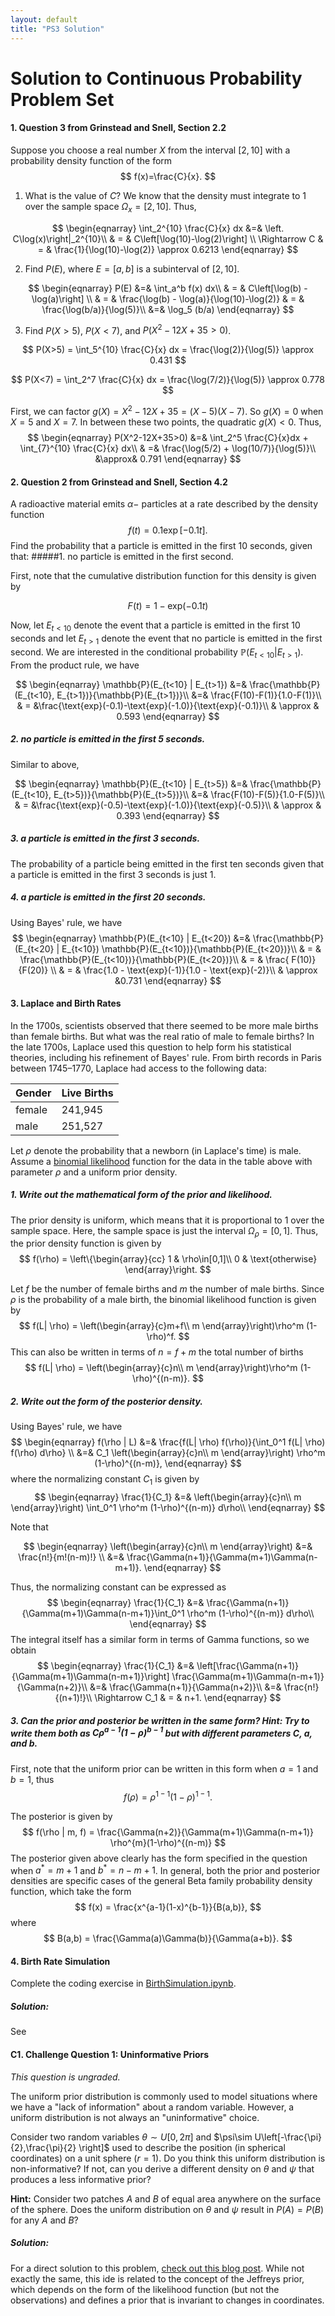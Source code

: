 ```yaml
---
layout: default
title: "PS3 Solution"
---
```


# Solution to Continuous Probability Problem Set


#### 1. Question 3 from Grinstead and Snell, Section 2.2
Suppose you choose a real number $X$ from the interval $[2,10]$ with a probability density function of the form
$$
f(x)=\frac{C}{x}.
$$

1. What is the value of $C$?
We know that the density must integrate to $1$ over the sample space $\Omega_x = [2,10]$.  Thus,

$$
\begin{eqnarray}
\int_2^{10} \frac{C}{x} dx &=& \left. C\log(x)\right|_2^{10}\\
& = & C\left[\log(10)-\log(2)\right] \\
\Rightarrow C & = & \frac{1}{\log(10)-\log(2)} \approx 0.6213
\end{eqnarray}
$$


2. Find $P(E)$, where $E=[a,b]$ is a subinterval of $[2,10]$.

$$
\begin{eqnarray}
P(E) &=& \int_a^b f(x) dx\\
& = & C\left[\log(b) - \log(a)\right] \\
& = & \frac{\log(b) - \log(a)}{\log(10)-\log(2)}
& = & \frac{\log(b/a)}{\log(5)}\\
&=& \log_5 (b/a)
\end{eqnarray}
$$

3. Find $P(X>5)$, $P(X<7)$, and $P(X^2-12X+35>0)$.

$$
P(X>5) = \int_5^{10} \frac{C}{x} dx = \frac{\log(2)}{\log(5)} \approx 0.431
$$

$$
P(X<7) = \int_2^7 \frac{C}{x} dx = \frac{\log(7/2)}{\log(5)} \approx 0.778
$$

First, we can factor $g(X) = X^2-12X+35=(X-5)(X-7)$.  So  $g(X)=0$ when $X=5$ and $X=7$.  In between these two points, the quadratic $g(X)<0$.  Thus,
$$
\begin{eqnarray}
P(X^2-12X+35>0) &=& \int_2^5 \frac{C}{x}dx + \int_{7}^{10} \frac{C}{x} dx\\
& =& \frac{\log(5/2) + \log(10/7)}{\log(5)}\\
&\approx& 0.791
\end{eqnarray}
$$


#### 2. Question 2 from Grinstead and Snell, Section 4.2
A radioactive material emits $\alpha-$ particles at a rate described by the density function
$$
f(t) = 0.1\exp[-0.1t].
$$
Find the probability that a particle is emitted in the first 10 seconds, given that:
#####1. no particle is emitted in the first second.

First, note that the cumulative distribution function for this density is given by

$$
F(t) = 1 - \text{exp}(-0.1t)
$$

Now, let $E_{t<10}$ denote the event that a particle is emitted in the first 10 seconds and let $E_{t>1}$ denote the event that no particle is emitted in the first second.   We are interested in the conditional probability $\mathbb{P}(E_{t<10} | E_{t>1})$.  From the product rule, we have

$$
\begin{eqnarray}
\mathbb{P}(E_{t<10} | E_{t>1}) &=& \frac{\mathbb{P}(E_{t<10},  E_{t>1})}{\mathbb{P}(E_{t>1})}\\
&=& \frac{F(10)-F(1)}{1.0-F(1)}\\
& = &\frac{\text{exp}(-0.1)-\text{exp}(-1.0)}{\text{exp}(-0.1)}\\
& \approx & 0.593
\end{eqnarray}
$$

##### 2. no particle is emitted in the first 5 seconds.

Similar to above,

$$
\begin{eqnarray}
\mathbb{P}(E_{t<10} | E_{t>5}) &=& \frac{\mathbb{P}(E_{t<10},  E_{t>5})}{\mathbb{P}(E_{t>5})}\\
&=& \frac{F(10)-F(5)}{1.0-F(5)}\\
& = &\frac{\text{exp}(-0.5)-\text{exp}(-1.0)}{\text{exp}(-0.5)}\\
& \approx & 0.393
\end{eqnarray}
$$

##### 3. a particle is emitted in the first 3 seconds.

The probability of a particle being emitted in the first ten seconds given that a particle is emitted in the first 3 seconds is just $1$.

##### 4. a particle is emitted in the first 20 seconds.

Using Bayes' rule, we have
$$
\begin{eqnarray}
\mathbb{P}(E_{t<10} | E_{t<20}) &=& \frac{\mathbb{P}(E_{t<20} | E_{t<10}) \mathbb{P}(E_{t<10})}{\mathbb{P}(E_{t<20})}\\
& = & \frac{\mathbb{P}(E_{t<10})}{\mathbb{P}(E_{t<20})}\\
& = & \frac{ F(10)}{F(20)} \\
& = & \frac{1.0 - \text{exp}(-1)}{1.0 - \text{exp}(-2)}\\
& \approx &0.731
\end{eqnarray}
$$

#### 3. Laplace and Birth Rates
In the 1700s, scientists observed that there seemed to be more male births than female births.  But what was the real ratio of male to female births?  In the late 1700s, Laplace used this question to help form his statistical theories, including his refinement of Bayes' rule.  From birth records in Paris between 1745–1770, Laplace had access to the following data:

| Gender | Live Births |
|--------|-------------|
| female | 241,945     |
| male   | 251,527     |

Let $\rho$ denote the probability that a newborn (in Laplace's time) is male.   Assume a [binomial likelihood](https://en.wikipedia.org/wiki/Binomial_distribution) function for the data in the table above with parameter $\rho$ and a uniform prior density.

##### 1. Write out the mathematical form of the prior and likelihood.

The prior density is uniform, which means that it is proportional to $1$ over the  sample space.  Here, the sample space is just the interval $\Omega_\rho = [0,1]$.  Thus, the prior density function is given by
$$
f(\rho) = \left\{\begin{array}{cc} 1 & \rho\in[0,1]\\ 0 & \text{otherwise} \end{array}\right.
$$

Let $f$ be the number of female births and $m$ the number of male births.  Since $\rho$ is the probability of a male birth, the binomial likelihood function is given by
$$
f(L| \rho) = \left(\begin{array}{c}m+f\\ m \end{array}\right)\rho^m (1-\rho)^f.
$$
This can also be written in terms of $n=f+m$ the total number of births
$$
f(L| \rho) = \left(\begin{array}{c}n\\ m \end{array}\right)\rho^m (1-\rho)^{(n-m)}.
$$


##### 2. Write out the form of the posterior density.   

Using Bayes' rule, we have
$$
\begin{eqnarray}
f(\rho | L) &=& \frac{f(L| \rho) f(\rho)}{\int_0^1 f(L| \rho) f(\rho) d\rho} \\
&=& C_1 \left(\begin{array}{c}n\\ m \end{array}\right) \rho^m (1-\rho)^{(n-m)},
\end{eqnarray}
$$
where the normalizing constant $C_1$ is given by
$$
\begin{eqnarray}
\frac{1}{C_1} &=& \left(\begin{array}{c}n\\ m \end{array}\right) \int_0^1  \rho^m (1-\rho)^{(n-m)} d\rho\\
\end{eqnarray}
$$

Note that

$$
\begin{eqnarray}
\left(\begin{array}{c}n\\ m \end{array}\right) &=& \frac{n!}{m!(n-m)!} \\
&=& \frac{\Gamma(n+1)}{\Gamma(m+1)\Gamma(n-m+1)}.
\end{eqnarray}
$$

Thus, the normalizing constant can be expressed as
$$
\begin{eqnarray}
\frac{1}{C_1} &=& \frac{\Gamma(n+1)}{\Gamma(m+1)\Gamma(n-m+1)}\int_0^1  \rho^m (1-\rho)^{(n-m)} d\rho\\
\end{eqnarray}
$$
The integral itself has a similar form in terms of Gamma functions, so we obtain
$$
\begin{eqnarray}
\frac{1}{C_1} &=& \left[\frac{\Gamma(n+1)}{\Gamma(m+1)\Gamma(n-m+1)}\right] \frac{\Gamma(m+1)\Gamma(n-m+1)}{\Gamma(n+2)}\\
&=& \frac{\Gamma(n+1)}{\Gamma(n+2)}\\
&=& \frac{n!}{(n+1)!}\\
\Rightarrow C_1 & = & n+1.
\end{eqnarray}
$$


##### 3. Can the prior and posterior be written in the same form?  *Hint:* Try to write them both as $C\rho^{a-1}(1-\rho)^{b-1}$ but with different parameters C, $a$, and $b$.

First, note that the uniform prior can be written in this form when $a=1$ and $b=1$, thus
$$
f(\rho) = \rho^{1-1}(1-\rho)^{1-1}.
$$

The posterior is given by
$$
f(\rho | m, f) = \frac{\Gamma(n+2)}{\Gamma(m+1)\Gamma(n-m+1)} \rho^{m}(1-\rho)^{(n-m)}
$$
The posterior given above clearly has the form specified in the question when $a^\ast = m+1$ and $b^\ast = n-m+1$.   In general, both the prior and posterior densities are specific cases of the general Beta family probability density function, which take the form
$$
f(x) = \frac{x^{a-1}(1-x)^{b-1}}{B(a,b)},
$$
where
$$
B(a,b) = \frac{\Gamma(a)\Gamma(b)}{\Gamma(a+b)}.
$$

#### 4. Birth Rate Simulation
Complete the coding exercise in [BirthSimulation.ipynb](BirthSimulation.ipynb).  

##### Solution:
See 

#### C1. Challenge Question 1: Uninformative Priors
*This question is ungraded.*

The uniform prior distribution is commonly used to model situations where we have a "lack of information" about a random variable.   However, a uniform distribution is not always an "uninformative" choice.

Consider two random variables $\theta \sim U[0,2\pi]$ and $\psi\sim U\left[-\frac{\pi}{2},\frac{\pi}{2} \right]$ used to describe the position (in spherical coordinates) on a unit sphere ($r=1$).   Do you think this uniform distribution is non-informative?   If not, can you derive a different density on $\theta$ and $\psi$ that produces a less informative prior?

**Hint:** Consider two patches $A$ and $B$ of equal area anywhere on the surface of the sphere.   Does the uniform distribution on $\theta$ and $\psi$ result in $P(A)=P(B)$ for any $A$ and $B$?

##### Solution:
For a direct solution to this problem, [check out this blog post](http://corysimon.github.io/articles/uniformdistn-on-sphere/).  While not exactly the same, this ide is related to the concept of the Jeffreys prior, which depends on the form of the likelihood function (but not the observations) and defines a prior that is invariant to changes in coordinates.
